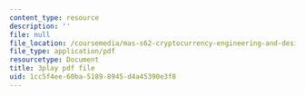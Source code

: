 ```yaml
---
content_type: resource
description: ''
file: null
file_location: /coursemedia/mas-s62-cryptocurrency-engineering-and-design-spring-2018/1cc5f4ee60ba51898945d4a45390e3f8_zYzEmBlJ77s.pdf
file_type: application/pdf
resourcetype: Document
title: 3play pdf file
uid: 1cc5f4ee-60ba-5189-8945-d4a45390e3f8
---
```

